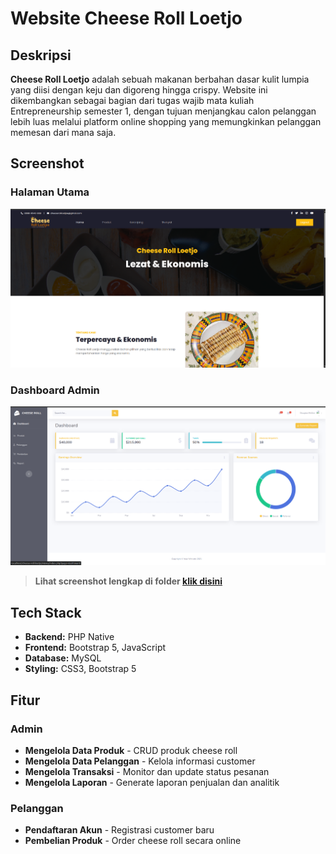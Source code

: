 # Website Cheese Roll Loetjo

## Deskripsi

**Cheese Roll Loetjo** adalah sebuah makanan berbahan dasar kulit lumpia yang diisi dengan keju dan digoreng hingga crispy. Website ini dikembangkan sebagai bagian dari tugas wajib mata kuliah Entrepreneurship semester 1, dengan tujuan menjangkau calon pelanggan lebih luas melalui platform online shopping yang memungkinkan pelanggan memesan dari mana saja.

## Screenshot

### Halaman Utama
![Screenshot 1](https://github.com/Karungg/cheese-roll-loetjo/blob/main/assets/img/docs/customer-1.png)

### Dashboard Admin
![Screenshot 2](https://github.com/Karungg/cheese-roll-loetjo/blob/main/assets/img/docs/admin-1.png)

> **Lihat screenshot lengkap di folder <a href="https://github.com/Karungg/cheese-roll-loetjo/blob/main/assets/img/docs">klik disini</a>**

## Tech Stack

- **Backend:** PHP Native
- **Frontend:** Bootstrap 5, JavaScript
- **Database:** MySQL
- **Styling:** CSS3, Bootstrap 5

## Fitur

### Admin
- **Mengelola Data Produk** - CRUD produk cheese roll
- **Mengelola Data Pelanggan** - Kelola informasi customer
- **Mengelola Transaksi** - Monitor dan update status pesanan
- **Mengelola Laporan** - Generate laporan penjualan dan analitik

### Pelanggan
- **Pendaftaran Akun** - Registrasi customer baru
- **Pembelian Produk** - Order cheese roll secara online